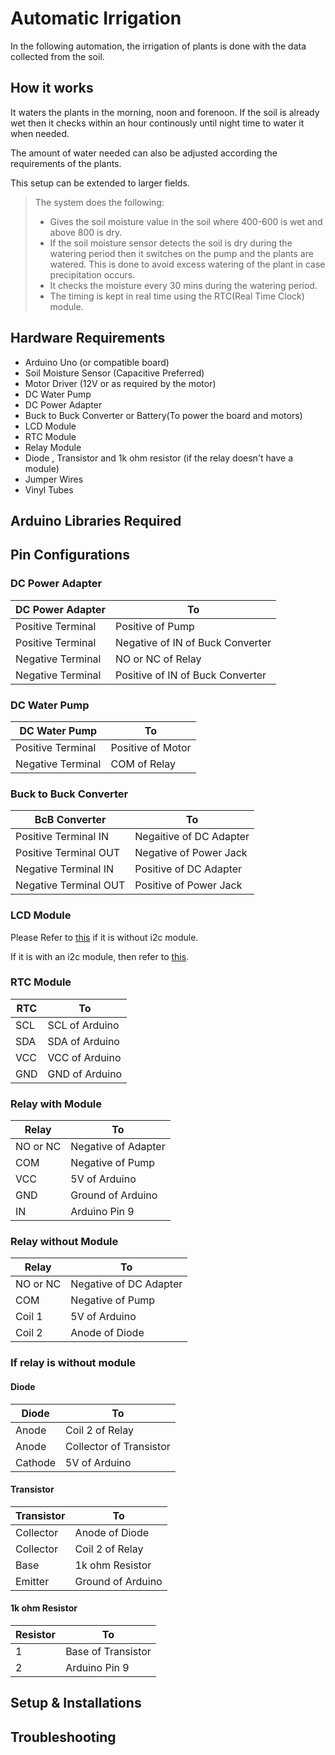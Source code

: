 # Automatic Irrigation

In the following automation, the irrigation of plants is done with the data collected from the soil.

## How it works

It waters the plants in the morning, noon and forenoon. If the soil is already wet then it checks within an hour continously until night time to water it when needed.

The amount of water needed can also be adjusted according the requirements of the plants.

This setup can be extended to larger fields.

> The system does the following:
> * Gives the soil moisture value in the soil where 400-600 is wet and above 800 is dry.
> *  If the soil moisture sensor detects the soil is dry during the watering period then it switches on the pump and the plants are watered. This is done to avoid excess watering of the plant in case precipitation occurs.
> * It checks the moisture every 30 mins during the watering period.
> * The timing is kept in real time using the RTC(Real Time Clock) module.  


## Hardware Requirements

- Arduino Uno (or compatible board)
- Soil Moisture Sensor (Capacitive Preferred)
- Motor Driver (12V or as required by the motor)
- DC Water Pump 
- DC Power Adapter
- Buck to Buck Converter or Battery(To power the board and motors)
- LCD Module
- RTC Module
- Relay Module
- Diode , Transistor and 1k ohm resistor (if the relay doesn't have a module)
- Jumper Wires
- Vinyl Tubes


## Arduino Libraries Required




## Pin Configurations

### DC Power Adapter

| DC Power Adapter | To |
|-----------|-------------|
| Positive Terminal | Positive of Pump |
| Positive Terminal | Negative of IN of Buck Converter |
| Negative Terminal | NO or NC of Relay |
| Negative Terminal | Positive of IN of Buck Converter |

### DC Water Pump

| DC Water Pump | To |
|-----------|-------------|
| Positive Terminal | Positive of Motor |
| Negative Terminal | COM of Relay |

### Buck to Buck Converter

| BcB Converter | To |
|-----------|-------------|
| Positive Terminal IN | Negaitive of DC Adapter |
| Positive Terminal OUT| Negative of Power Jack |
| Negative Terminal IN | Positive of DC Adapter |
| Negative Terminal OUT| Positive of Power Jack |

### LCD Module 

Please Refer to [this](https://howtomechatronics.com/tutorials/arduino/lcd-tutorial/) if it is without i2c module.

If it is with an i2c module, then refer to [this](https://lastminuteengineers.com/i2c-lcd-arduino-tutorial/).

### RTC Module

| RTC | To |
|-|-|
| SCL | SCL of Arduino |
| SDA | SDA of Arduino |
| VCC | VCC of Arduino |
| GND | GND of Arduino |

### Relay with Module

| Relay | To |
|-----------|-------------|
| NO or NC | Negative of Adapter |
| COM | Negative of Pump |
| VCC | 5V of Arduino |
| GND | Ground of Arduino |
| IN | Arduino Pin 9 |

### Relay without Module

| Relay | To |
|-----------|-------------|
| NO or NC | Negative of DC Adapter |
| COM | Negative of Pump |
| Coil 1 | 5V of Arduino |
| Coil 2 | Anode of Diode |

### If relay is without module

#### Diode 

| Diode | To |
|-----------|-------------|
| Anode | Coil 2 of Relay |
| Anode | Collector of Transistor |
| Cathode | 5V of Arduino |

#### Transistor 

| Transistor | To |
|-----------|-------------|
| Collector | Anode of Diode |
| Collector | Coil 2 of Relay |
| Base | 1k ohm Resistor |
| Emitter | Ground of Arduino |

#### 1k ohm Resistor

| Resistor | To |
|-----------|-------------|
| 1 | Base of Transistor |
| 2 | Arduino Pin 9 |


## Setup & Installations



## Troubleshooting


